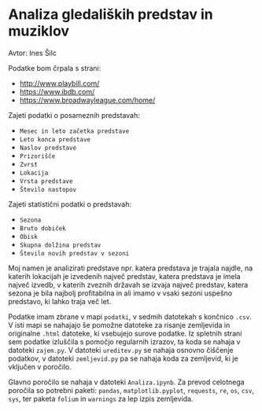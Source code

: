 ﻿# Analiza gledaliških predstav in muziklov 

Avtor: Ines Šilc

Podatke bom črpala s strani:
 - http://www.playbill.com/
 - https://www.ibdb.com/
 - https://www.broadwayleague.com/home/

Zajeti podatki o posameznih predstavah: 
- `Mesec in leto začetka predstave`
- `Leto konca predstave`
- `Naslov predstave`
- `Prizorišče`
- `Zvrst`
- `Lokacija`
- `Vrsta predstave`
- `Število nastopov`

Zajeti statistični podatki o predstavah:
- `Sezona`
- `Bruto dobiček`
- `Obisk`
- `Skupna dolžina predstav`
- `Število novih predstav v sezoni`

Moj namen je analizirati predstave npr. katera predstava je trajala najdle, na katerih lokacijah je izvedenih največ predstav, katera predstava je imela največ izvedb, v katerih zveznih državah se izvaja največ predstav, katera sezona je bila najbolj profitabilna in ali imamo v vsaki sezoni uspešno predstavo, ki lahko traja več let.

Podatke imam zbrane v mapi `podatki`, v sedmih datotekah s končnico `.csv`. V isti mapi se nahajajo še pomožne datoteke za risanje zemljevida in originalne `.html` datoteke, ki vsebujejo surove podatke. Iz spletnih strani sem podatke izluščila s pomočjo regularnih izrazov, ta koda se nahaja v datoteki `zajem.py`. V datoteki `ureditev.py` se nahaja osnovno čiščenje podatkov, v datoteki `zemljevid.py` pa se nahaja koda za zemljevid, ki je vključen v poročilo.

Glavno poročilo se nahaja v datoteki `Analiza.ipynb`. Za prevod celotnega poročila so potrebni paketi: `pandas`, `matplotlib.pyplot`, `requests`, `re`, `os`, `csv`, `sys`, ter paketa `folium` in `warnings` za lep izpis zemljevida.
